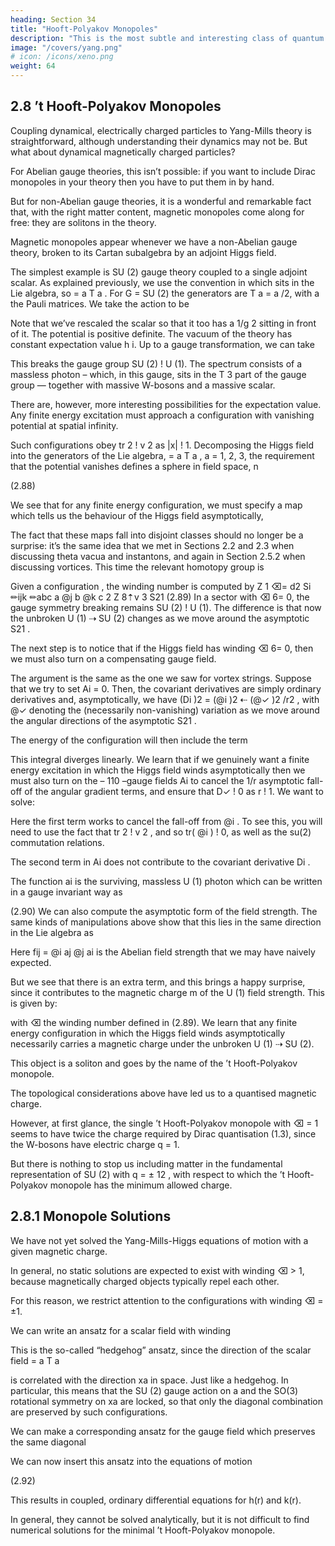 ```yaml
---
heading: Section 34
title: "Hooft-Polyakov Monopoles"
description: "This is the most subtle and interesting class of quantum field theories"
image: "/covers/yang.png"
# icon: /icons/xeno.png
weight: 64
---
```



## 2.8 ’t Hooft-Polyakov Monopoles

Coupling dynamical, electrically charged particles to Yang-Mills theory is straightforward, although understanding their dynamics may not be. But what about dynamical magnetically charged particles?

For Abelian gauge theories, this isn’t possible: if you want to include Dirac monopoles in your theory then you have to put them in by hand. 

But for non-Abelian gauge theories, it is a wonderful and remarkable fact that, with the right matter content,
magnetic monopoles come along for free: they are solitons in the theory.

Magnetic monopoles appear whenever we have a non-Abelian gauge theory, broken to its Cartan subalgebra by an adjoint Higgs field. 

The simplest example is SU (2) gauge theory coupled to a single adjoint scalar. As explained previously, we use
the convention in which sits in the Lie algebra, so = a T a . For G = SU (2) the generators are T a = a /2, with a the Pauli matrices. We take the action to be

<!-- ✓
◆2
Z
1
1
v2
4
μ⌫
2
2
S= dx
trF Fμ⌫ + 2 tr(Dμ )
tr
(2.86)
2g 2
g
4
2 -->

Note that we’ve rescaled the scalar
so that it too has a 1/g 2 sitting in front of it.
The potential is positive definite. The vacuum of the theory has constant expectation
value h i. Up to a gauge transformation, we can take

<!-- 1 v 0
h i=
(2.87)
2 0 v -->

This breaks the gauge group SU (2) ! U (1). The spectrum consists of a massless photon – which, in this gauge, sits in the T 3 part of the gauge group — together with
massive W-bosons and a massive scalar.

There are, however, more interesting possibilities for the expectation value. Any finite energy excitation must approach a configuration with vanishing potential at spatial infinity. 

Such configurations obey tr 2 ! v 2 as |x| ! 1. Decomposing the Higgs field into the generators of the Lie algebra, = a T a , a = 1, 2, 3, the requirement that the potential vanishes defines a sphere in field space,
n

<!-- o
S2 :=
: a a = v2 -->

(2.88)

We see that for any finite energy configuration, we must specify a map which tells us the behaviour of the Higgs field asymptotically, 

<!-- : S21 7! S2 -->

The fact that these maps fall into disjoint classes should no longer be a surprise: it’s the same idea that we met in Sections 2.2 and 2.3 when discussing theta vacua and instantons, and again in Section 2.5.2 when discussing vortices. This time the relevant homotopy group is

<!--   -->

Given a configuration , the winding number is computed by
Z
1
⌫=
d2 Si ✏ijk ✏abc a @j b @k c 2 Z
8⇡v 3 S21
(2.89)
In a sector with ⌫ 6= 0, the gauge symmetry breaking remains SU (2) ! U (1). The
difference is that now the unbroken U (1) ⇢ SU (2) changes as we move around the
asymptotic S21 .

The next step is to notice that if the Higgs field has winding ⌫ 6= 0, then we must also turn on a compensating gauge field. 

The argument is the same as the one we saw for vortex strings. Suppose that we try to set Ai = 0. Then, the covariant derivatives are simply ordinary derivatives and, asymptotically, we have (Di )2 = (@i )2 ⇠ (@✓ )2 /r2 , with @✓ denoting the (necessarily non-vanishing) variation as we move around the angular directions of the asymptotic S21 . 

The energy of the configuration will then include the term

<!-- Z
Z
Z
1
1
(@✓ )2
3
2
2
E = 2 d x tr (@i ) ⇠ 2
d ⌦ dr r2 tr 2
g
g S21
r -->

This integral diverges linearly. We learn that if we genuinely want a finite energy
excitation in which the Higgs field winds asymptotically then we must also turn on the
– 110 –gauge fields Ai to cancel the 1/r asymptotic fall-off of the angular gradient terms, and
ensure that D✓ ! 0 as r ! 1. We want to solve:

<!-- Di = @ i
i[Ai , ] ! 0
)
Ai !
i
ai
[ , @i ] +
2
v
v -->

Here the first term works to cancel the fall-off from @i . To see this, you will need to use the fact that tr 2 ! v 2 , and so tr( @i ) ! 0, as well as the su(2) commutation relations. 

The second term in Ai does not contribute to the covariant derivative Di .

The function ai is the surviving, massless U (1) photon which can be written in a gauge
invariant way as

<!-- 1
aμ = tr( Aμ )
v -->

(2.90)
We can also compute the asymptotic form of the field strength. The same kinds of
manipulations above show that this lies in the same direction in the Lie algebra as


<!-- 1
Fij = Fij
v
with
Fij = fij +
i
tr ( [@i , @j ])
v3 -->

Here fij = @i aj @j ai is the Abelian field strength that we may have naively expected.

But we see that there is an extra term, and this brings a happy surprise, since it contributes to the magnetic charge m of the U (1) field strength. This is given by:

<!-- Z
Z
1 ijk
1
2
m=
d Si ✏ Fjk = 3 d2 Si ✏ijk ✏abc a @j b @k c = 4⇡⌫
(2.91)
2
2v -->

with ⌫ the winding number defined in (2.89). We learn that any finite energy configuration in which the Higgs field winds asymptotically necessarily carries a magnetic
charge under the unbroken U (1) ⇢ SU (2).

This object is a soliton and goes by the name of the ’t Hooft-Polyakov monopole.

The topological considerations above have led us to a quantised magnetic charge. 

However, at first glance, the single ’t Hooft-Polyakov monopole with ⌫ = 1 seems to have twice the charge required by Dirac quantisation (1.3), since the W-bosons
have electric charge q = 1. 

But there is nothing to stop us including matter in the fundamental representation of SU (2) with q = ± 12 , with respect to which the ’t Hooft-Polyakov monopole has the minimum allowed charge. 

## 2.8.1 Monopole Solutions

We have not yet solved the Yang-Mills-Higgs equations of motion with a given magnetic charge. 

In general, no static solutions are expected to exist with winding ⌫ > 1, because magnetically charged objects typically repel each other. 

For this reason, we restrict attention to the configurations with winding ⌫ = ±1.

We can write an ansatz for a scalar field with winding 

<!-- n = 1,
xa
a
= 2 h(r) with h(r) !
r
(
r!0
0
r!1
vr -->

This is the so-called “hedgehog” ansatz, since the direction of the scalar field = a T a

is correlated with the direction xa in space. Just like a hedgehog. In particular, this means that the SU (2) gauge action on a and the SO(3) rotational symmetry on xa are locked, so that only the diagonal combination are preserved by such configurations. 

We can make a corresponding ansatz for the gauge field which preserves the same diagonal

<!-- SO(3),
Aai =
xj
✏aij 2 [1
r
k(r)]
with k(r) !
(
1
0
r!0
r!1 -->

We can now insert this ansatz into the equations of motion

<!-- Dμ Fμ⌫
i[ , D⌫ ] = 0 and D2 = 2g 2 (tr
2
v2) -->

(2.92)

This results in coupled, ordinary differential equations for h(r) and k(r). 

In general, they cannot be solved analytically, but it is not difficult to find numerical solutions for the minimal ’t Hooft-Polyakov monopole.

